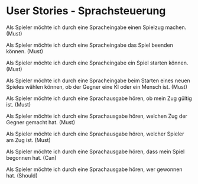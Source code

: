 # User Stories - Sprachsteuerung
Als Spieler möchte ich durch eine Spracheingabe einen Spielzug machen. (Must)

Als Spieler möchte ich durch eine Spracheingabe das Spiel beenden können. (Must)

Als Spieler möchte ich durch eine Spracheingabe ein Spiel starten können. (Must)

Als Spieler möchte ich durch eine Spracheingabe beim Starten eines neuen Spieles wählen können, ob der Gegner eine KI oder ein Mensch ist. (Must)

Als Spieler möchte ich durch eine Sprachausgabe hören, ob mein Zug gültig ist. (Must)

Als Spieler möchte ich durch eine Sprachausgabe hören, welchen Zug der Gegner gemacht hat. (Must)

Als Spieler möchte ich durch eine Sprachausgabe hören, welcher Spieler am Zug ist. (Must)

Als Spieler möchte ich durch eine Sprachausgabe hören, dass mein Spiel begonnen hat. (Can)

Als Spieler möchte ich durch eine Sprachausgabe hören, wer gewonnen hat. (Should)
